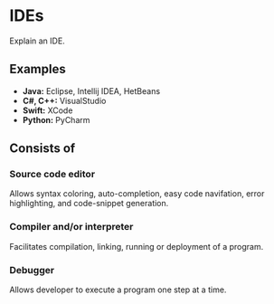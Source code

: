 # IDEs

Explain an IDE.

## Examples 

- **Java:** Eclipse, Intellij IDEA, HetBeans
- **C#, C++:** VisualStudio
- **Swift:** XCode
- **Python:** PyCharm

## Consists of

### Source code editor

Allows syntax coloring, auto-completion, easy code navifation, error highlighting, and code-snippet generation.

### Compiler and/or interpreter

Facilitates compilation, linking, running or deployment of a program.

### Debugger

Allows developer to execute a program one step at a time.
